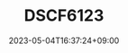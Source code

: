 ---
title: "DSCF6123"
date: 2023-05-04T16:37:24+09:00
tags: ["japan", "mountains", "hakone", "owakudani", "vehicles", "trees", "natural_scenery", "sky"]
location: "大涌谷 (Ōwakudani)"
imageUrl: "https://live.staticflickr.com/65535/53230671113_b52fd61766_b.jpg"
width: 4310
height: 2870
---